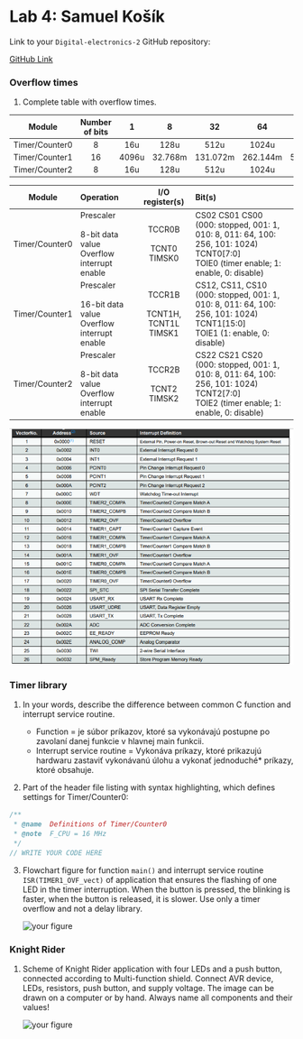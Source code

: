 # Lab 4: Samuel Košík

Link to your `Digital-electronics-2` GitHub repository:

   [GitHub Link](https://github.com/amwellius/Digital-electronics-2)




### Overflow times

1. Complete table with overflow times.

| **Module** | **Number of bits** | **1** | **8** | **32** | **64** | **128** | **256** | **1024** |
| :-: | :-: | :-: | :-: | :-: | :-: | :-: | :-: | :-: |
| Timer/Counter0 | 8  | 16u | 128u | 512u | 1024u | 2048u | 4096u | 16.384m |
| Timer/Counter1 | 16 | 4096u | 32.768m | 131.072m | 262.144m | 524.288m | 1048.576m | 4194.304m |
| Timer/Counter2 | 8  | 16u | 128u | 512u | 1024u | 2048u | 4096u | 16.384m |

| **Module** | **Operation** | **I/O register(s)** | **Bit(s)** |
| :-: | :-- | :-: | :-- |
| Timer/Counter0 | Prescaler<br><br>8-bit data value<br>Overflow interrupt enable | TCCR0B<br><br>TCNT0<br>TIMSK0 | CS02 CS01 CS00<br>(000: stopped, 001: 1, 010: 8, 011: 64, 100: 256, 101: 1024)<br>TCNT0[7:0]<br>TOIE0 (timer enable; 1: enable, 0: disable) |
| Timer/Counter1 | Prescaler<br><br>16-bit data value<br>Overflow interrupt enable | TCCR1B<br><br>TCNT1H, TCNT1L<br>TIMSK1 | CS12, CS11, CS10<br>(000: stopped, 001: 1, 010: 8, 011: 64, 100: 256, 101: 1024)<br>TCNT1[15:0]<br>TOIE1 (1: enable, 0: disable) |
| Timer/Counter2 | Prescaler<br><br>8-bit data value<br>Overflow interrupt enable | TCCR2B<br><br>TCNT2<br>TIMSK2 | CS22 CS21 CS20<br>(000: stopped, 001: 1, 010: 8, 011: 64, 100: 256, 101: 1024)<br>TCNT2[7:0]<br>TOIE2 (timer enable; 1: enable, 0: disable) |

   ![your figure](images/1_0.PNG)



### Timer library

1. In your words, describe the difference between common C function and interrupt service routine.
   * Function = je súbor príkazov, ktoré sa vykonávajú postupne po zavolaní danej funkcie v hlavnej main funkcii.
   * Interrupt service routine = Vykonáva príkazy, ktoré prikazujú hardwaru zastaviť vykonávanú úlohu a vykonať jednoduché* príkazy, ktoré obsahuje.

2. Part of the header file listing with syntax highlighting, which defines settings for Timer/Counter0:

```c
/**
 * @name  Definitions of Timer/Counter0
 * @note  F_CPU = 16 MHz
 */
// WRITE YOUR CODE HERE
```

3. Flowchart figure for function `main()` and interrupt service routine `ISR(TIMER1_OVF_vect)` of application that ensures the flashing of one LED in the timer interruption. When the button is pressed, the blinking is faster, when the button is released, it is slower. Use only a timer overflow and not a delay library.

   ![your figure]()


### Knight Rider

1. Scheme of Knight Rider application with four LEDs and a push button, connected according to Multi-function shield. Connect AVR device, LEDs, resistors, push button, and supply voltage. The image can be drawn on a computer or by hand. Always name all components and their values!

   ![your figure]()
